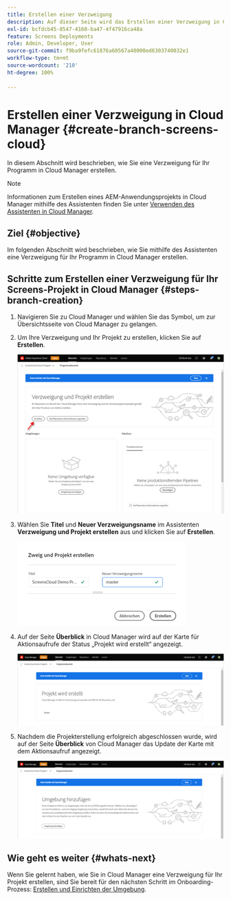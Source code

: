 ```yaml
---
title: Erstellen einer Verzweigung
description: Auf dieser Seite wird das Erstellen einer Verzweigung in Cloud Manager für Screens as a Cloud Service beschrieben.
exl-id: bcfdcb45-8547-4160-ba47-4f47916ca48a
feature: Screens Deployments
role: Admin, Developer, User
source-git-commit: f9ba9fefc61876a60567a40000ed6303740032e1
workflow-type: tm+mt
source-wordcount: '210'
ht-degree: 100%

---
```


# Erstellen einer Verzweigung in Cloud Manager {#create-branch-screens-cloud}

In diesem Abschnitt wird beschrieben, wie Sie eine Verzweigung für Ihr Programm in Cloud Manager erstellen.

>[!NOTE]
>Informationen zum Erstellen eines AEM-Anwendungsprojekts in Cloud Manager mithilfe des Assistenten finden Sie unter [Verwenden des Assistenten in Cloud Manager](https://experienceleague.adobe.com/docs/experience-manager-cloud-service/content/implementing/using-cloud-manager/create-application-project/using-the-wizard.html?lang=de).

## Ziel {#objective}

Im folgenden Abschnitt wird beschrieben, wie Sie mithilfe des Assistenten eine Verzweigung für Ihr Programm in Cloud Manager erstellen.

## Schritte zum Erstellen einer Verzweigung für Ihr Screens-Projekt in Cloud Manager {#steps-branch-creation}

1. Navigieren Sie zu Cloud Manager und wählen Sie das Symbol, um zur Übersichtsseite von Cloud Manager zu gelangen.

1. Um Ihre Verzweigung und Ihr Projekt zu erstellen, klicken Sie auf **Erstellen**.

   ![Bild](/help/screens-cloud/assets/onboarding/create-branch1.png)

1. Wählen Sie **Titel** und **Neuer Verzweigungsname** im Assistenten **Verzweigung und Projekt erstellen** aus und klicken Sie auf **Erstellen**.

   ![Bild](/help/screens-cloud/assets/onboarding/create-branch2.png)

1. Auf der Seite **Überblick** in Cloud Manager wird auf der Karte für Aktionsaufrufe der Status „Projekt wird erstellt“ angezeigt.

   ![Bild](/help/screens-cloud/assets/onboarding/create-branch3.png)

1. Nachdem die Projekterstellung erfolgreich abgeschlossen wurde, wird auf der Seite **Überblick** von Cloud Manager das Update der Karte mit dem Aktionsaufruf angezeigt.

   ![image](/help/screens-cloud/assets/onboarding/create-branch4.png)

## Wie geht es weiter {#whats-next}

Wenn Sie gelernt haben, wie Sie in Cloud Manager eine Verzweigung für Ihr Projekt erstellen, sind Sie bereit für den nächsten Schritt im Onboarding-Prozess: [Erstellen und Einrichten der Umgebung](/help/screens-cloud/onboarding-screens-cloud/creating-an-environment.md).
